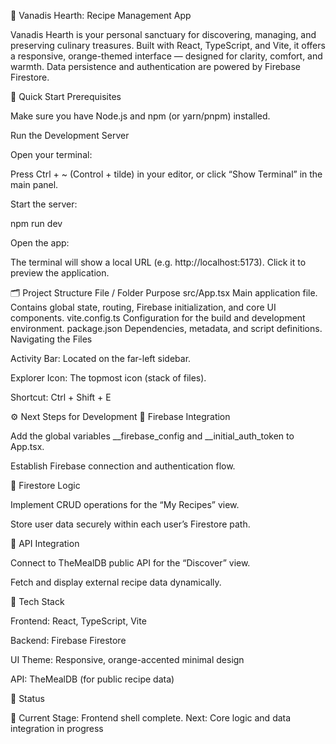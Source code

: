 🧡 Vanadis Hearth: Recipe Management App

Vanadis Hearth is your personal sanctuary for discovering, managing, and preserving culinary treasures.
Built with React, TypeScript, and Vite, it offers a responsive, orange-themed interface — designed for clarity, comfort, and warmth.
Data persistence and authentication are powered by Firebase Firestore.

🚀 Quick Start
Prerequisites

Make sure you have Node.js and npm (or yarn/pnpm) installed.

Run the Development Server

Open your terminal:

Press Ctrl + ~ (Control + tilde) in your editor,
or click “Show Terminal” in the main panel.

Start the server:

npm run dev


Open the app:

The terminal will show a local URL (e.g. http://localhost:5173).
Click it to preview the application.

🗂️ Project Structure
File / Folder	Purpose
src/App.tsx	Main application file. Contains global state, routing, Firebase initialization, and core UI components.
vite.config.ts	Configuration for the build and development environment.
package.json	Dependencies, metadata, and script definitions.
Navigating the Files

Activity Bar: Located on the far-left sidebar.

Explorer Icon: The topmost icon (stack of files).

Shortcut: Ctrl + Shift + E

⚙️ Next Steps for Development
🔸 Firebase Integration

Add the global variables __firebase_config and __initial_auth_token to App.tsx.

Establish Firebase connection and authentication flow.

🔸 Firestore Logic

Implement CRUD operations for the “My Recipes” view.

Store user data securely within each user’s Firestore path.

🔸 API Integration

Connect to TheMealDB public API for the “Discover” view.

Fetch and display external recipe data dynamically.

🧩 Tech Stack

Frontend: React, TypeScript, Vite

Backend: Firebase Firestore

UI Theme: Responsive, orange-accented minimal design

API: TheMealDB (for public recipe data)

📌 Status

🧱 Current Stage: Frontend shell complete.
Next: Core logic and data integration in progress
